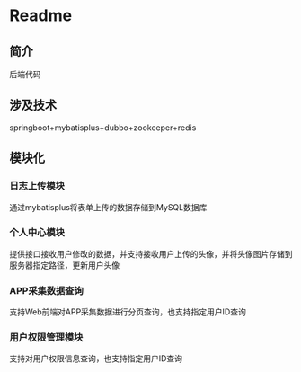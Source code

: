 # Readme

## 简介

后端代码

## 涉及技术

springboot+mybatisplus+dubbo+zookeeper+redis

## 模块化

### 日志上传模块

通过mybatisplus将表单上传的数据存储到MySQL数据库

### 个人中心模块

提供接口接收用户修改的数据，并支持接收用户上传的头像，并将头像图片存储到服务器指定路径，更新用户头像

### APP采集数据查询

支持Web前端对APP采集数据进行分页查询，也支持指定用户ID查询

### 用户权限管理模块

支持对用户权限信息查询，也支持指定用户ID查询



